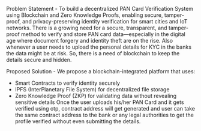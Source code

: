 Problem Statement - To build a decentralized PAN Card Verification System using Blockchain and Zero Knowledge Proofs, enabling secure, tamper-proof, and privacy-preserving identity verification for smart cities and IoT networks.
There is a growing need for a secure, transparent, and tamper-proof method to verify and store PAN card data—especially in the digital age where document forgery and identity theft are on the rise.
Also whenever a user needs to upload the personal details for KYC in the banks the data might be at risk. So, there is a need of blockchain to keep the details secure and hidden.

Proposed Solution - We propose a blockchain-integrated platform that uses:
- Smart Contracts to verify identity securely
- IPFS (InterPlanetary File System) for decentralized file storage
- Zero Knowledge Proof (ZKP) for validating data without revealing sensitive details
Once the user uploads his/her PAN Card and it gets verified using otp, contract address will get generated and user can take the same contract address to the bank or any legal authorities to get the profile verified without even submitting the details.
